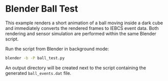 # Blender Ball Test

This example renders a short animation of a ball moving inside a dark cube and
immediately converts the rendered frames to IEBCS event data. Both rendering and
sensor simulation are performed within the same Blender script.

Run the script from Blender in background mode:

```bash
blender -b -P ball_test.py
```

An output directory will be created next to the script containing the generated
`ball_events.dat` file.
